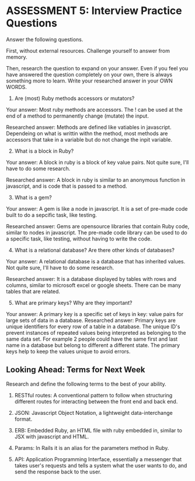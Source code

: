 # ASSESSMENT 5: Interview Practice Questions
Answer the following questions.

First, without external resources. Challenge yourself to answer from memory.

Then, research the question to expand on your answer. Even if you feel you have answered the question completely on your own, there is always something more to learn. Write your researched answer in your OWN WORDS.

1. Are (most) Ruby methods accessors or mutators?

  Your answer: Most ruby methods are accessors. The ! can be used at the end of a method to permanently change (mutate) the input. 

  Researched answer: Methods are defined like vatiables in javascript. Dependeing on what is writtin withn the method, most methods are accessors that take in a variable but do not change the inpit variable. 



2. What is a block in Ruby?

  Your answer: A block in ruby is a block of key value pairs. Not quite sure, I'll have to do some research. 

  Researched answer: A block in ruby is similar to an anonymous function in javascript, and is code that is passed to a method. 



3. What is a gem?

  Your answer: A gem is like a node in javascript. It is a set of pre-made code built to do a sepcific task, like testing. 

  Researched answer: Gems are opensource libraries that contain Ruby code, similar to nodes in javascript. The pre-made code library can be used to do a specific task, like testing, without having to write the code. 



4. What is a relational database? Are there other kinds of databases?

  Your answer: A relational database is a database that has inherited values. Not quite sure, I'll have to do some research. 

  Researched answer: It is a database displayed by tables with rows and columns, similar to microsoft excel or google sheets. There can be many tables that are related. 



5. What are primary keys? Why are they important?

  Your answer: A primary key is a specific set of keys in key: value pairs for large sets of data in a database. 
  Researched answer: Primary keys are unique identifiers for every row of a table in a database. The unique ID's prevent instances of repeated values being interpreted as belonging to the same data set. For example 2 people could have the same first and last name in a database but belong to different a different state. The primary keys help to keep the values unique to avoid errors. 



## Looking Ahead: Terms for Next Week
Research and define the following terms to the best of your ability.

1. RESTful routes: A conventional pattern to follow when structuring different routes for interacting between the front end and back end. 

2. JSON: Javascript Object Notation, a lightweight data-interchange format. 

3. ERB: Embedded Ruby, an HTML file with ruby embedded in, similar to JSX with javascript and HTML.

4. Params: In Rails it is an alias for the parameters method in Ruby. 

5. API: Application Programming Interface, essentially a messenger that takes user's requests and tells a system what the user wants to do, and send the response back to the user. 
